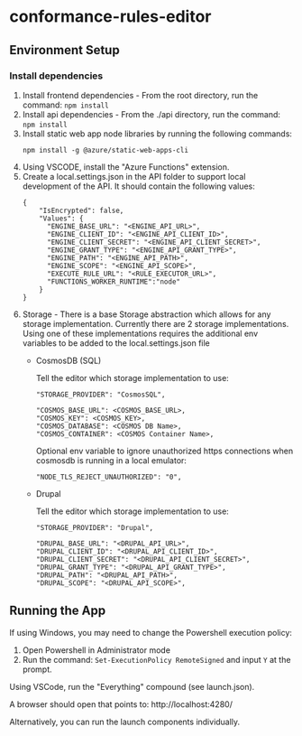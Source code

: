 # conformance-rules-editor

## Environment Setup 

### Install dependencies
1. Install frontend dependencies - From the root directory, run the command: `npm install`
2. Install api dependencies - From the ./api directory, run the command: `npm install`
3. Install static web app node libraries by running the following commands:
    ```
    npm install -g @azure/static-web-apps-cli
    ```
4. Using VSCODE, install the "Azure Functions" extension.
5. Create a local.settings.json in the API folder to support local development of the API. It should contain the following values:
    ```
    {
        "IsEncrypted": false,
        "Values": {
          "ENGINE_BASE_URL": "<ENGINE_API_URL>",
          "ENGINE_CLIENT_ID": "<ENGINE_API_CLIENT_ID>",
          "ENGINE_CLIENT_SECRET": "<ENGINE_API_CLIENT_SECRET>",
          "ENGINE_GRANT_TYPE": "<ENGINE_API_GRANT_TYPE>",
          "ENGINE_PATH": "<ENGINE_API_PATH>",
          "ENGINE_SCOPE": "<ENGINE_API_SCOPE>",
          "EXECUTE_RULE_URL": "<RULE_EXECUTOR_URL>",
          "FUNCTIONS_WORKER_RUNTIME":"node"
        }
    }
    ```
6. Storage - There is a base Storage abstraction which allows for any storage implementation. Currently there are 2 storage implementations. Using one of these implementations requires the additional env variables to be added to the local.settings.json file    
   - CosmosDB (SQL)

     Tell the editor which storage implementation to use:
     ```
     "STORAGE_PROVIDER": "CosmosSQL",
     ```
     ```
     "COSMOS_BASE_URL": <COSMOS_BASE_URL>,
     "COSMOS_KEY": <COSMOS_KEY>,
     "COSMOS_DATABASE": <COSMOS DB Name>,
     "COSMOS_CONTAINER": <COSMOS Container Name>,
     ```
     Optional env variable to ignore unauthorized https connections when cosmosdb is running in a local emulator: 
     ```
     "NODE_TLS_REJECT_UNAUTHORIZED": "0",
     ```
   - Drupal
   
     Tell the editor which storage implementation to use:
     ```
     "STORAGE_PROVIDER": "Drupal",
     ```
     ```
     "DRUPAL_BASE_URL": "<DRUPAL_API_URL>",
     "DRUPAL_CLIENT_ID": "<DRUPAL_API_CLIENT_ID>",
     "DRUPAL_CLIENT_SECRET": "<DRUPAL_API_CLIENT_SECRET>",
     "DRUPAL_GRANT_TYPE": "<DRUPAL_API_GRANT_TYPE>",
     "DRUPAL_PATH": "<DRUPAL_API_PATH>",
     "DRUPAL_SCOPE": "<DRUPAL_API_SCOPE>",
     ```

## Running the App

If using Windows, you may need to change the Powershell execution policy:
1. Open Powershell in Administrator mode
2. Run the command: `Set-ExecutionPolicy RemoteSigned` and input `Y` at the prompt.

Using VSCode, run the "Everything" compound (see launch.json).

A browser should open that points to: http://localhost:4280/

Alternatively, you can run the launch components individually.
